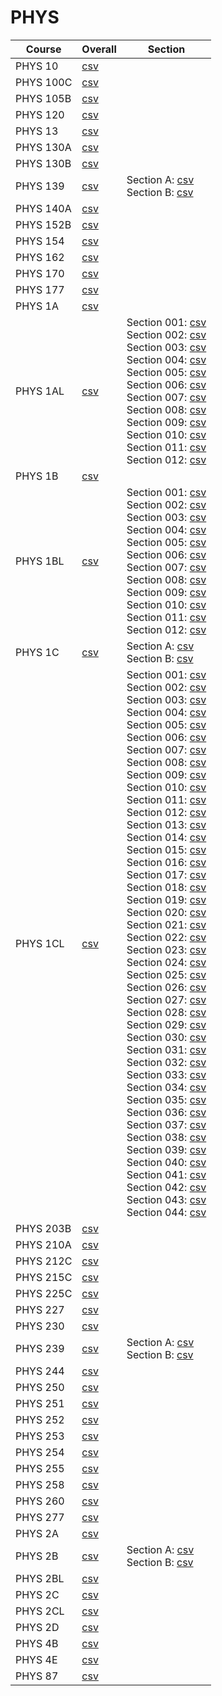 # PHYS

| Course | Overall | Section |
| ------ | ------- | ------- |
| PHYS 10 | [csv](https://github.com/UCSD-Historical-Enrollment-Data/2024Spring/blob/main/overall/PHYS%2010.csv) |  |
| PHYS 100C | [csv](https://github.com/UCSD-Historical-Enrollment-Data/2024Spring/blob/main/overall/PHYS%20100C.csv) |  |
| PHYS 105B | [csv](https://github.com/UCSD-Historical-Enrollment-Data/2024Spring/blob/main/overall/PHYS%20105B.csv) |  |
| PHYS 120 | [csv](https://github.com/UCSD-Historical-Enrollment-Data/2024Spring/blob/main/overall/PHYS%20120.csv) |  |
| PHYS 13 | [csv](https://github.com/UCSD-Historical-Enrollment-Data/2024Spring/blob/main/overall/PHYS%2013.csv) |  |
| PHYS 130A | [csv](https://github.com/UCSD-Historical-Enrollment-Data/2024Spring/blob/main/overall/PHYS%20130A.csv) |  |
| PHYS 130B | [csv](https://github.com/UCSD-Historical-Enrollment-Data/2024Spring/blob/main/overall/PHYS%20130B.csv) |  |
| PHYS 139 | [csv](https://github.com/UCSD-Historical-Enrollment-Data/2024Spring/blob/main/overall/PHYS%20139.csv) | Section A: [csv](https://github.com/UCSD-Historical-Enrollment-Data/2024Spring/blob/main/section/PHYS%20139_A.csv)<br>Section B: [csv](https://github.com/UCSD-Historical-Enrollment-Data/2024Spring/blob/main/section/PHYS%20139_B.csv) |
| PHYS 140A | [csv](https://github.com/UCSD-Historical-Enrollment-Data/2024Spring/blob/main/overall/PHYS%20140A.csv) |  |
| PHYS 152B | [csv](https://github.com/UCSD-Historical-Enrollment-Data/2024Spring/blob/main/overall/PHYS%20152B.csv) |  |
| PHYS 154 | [csv](https://github.com/UCSD-Historical-Enrollment-Data/2024Spring/blob/main/overall/PHYS%20154.csv) |  |
| PHYS 162 | [csv](https://github.com/UCSD-Historical-Enrollment-Data/2024Spring/blob/main/overall/PHYS%20162.csv) |  |
| PHYS 170 | [csv](https://github.com/UCSD-Historical-Enrollment-Data/2024Spring/blob/main/overall/PHYS%20170.csv) |  |
| PHYS 177 | [csv](https://github.com/UCSD-Historical-Enrollment-Data/2024Spring/blob/main/overall/PHYS%20177.csv) |  |
| PHYS 1A | [csv](https://github.com/UCSD-Historical-Enrollment-Data/2024Spring/blob/main/overall/PHYS%201A.csv) |  |
| PHYS 1AL | [csv](https://github.com/UCSD-Historical-Enrollment-Data/2024Spring/blob/main/overall/PHYS%201AL.csv) | Section 001: [csv](https://github.com/UCSD-Historical-Enrollment-Data/2024Spring/blob/main/section/PHYS%201AL_001.csv)<br>Section 002: [csv](https://github.com/UCSD-Historical-Enrollment-Data/2024Spring/blob/main/section/PHYS%201AL_002.csv)<br>Section 003: [csv](https://github.com/UCSD-Historical-Enrollment-Data/2024Spring/blob/main/section/PHYS%201AL_003.csv)<br>Section 004: [csv](https://github.com/UCSD-Historical-Enrollment-Data/2024Spring/blob/main/section/PHYS%201AL_004.csv)<br>Section 005: [csv](https://github.com/UCSD-Historical-Enrollment-Data/2024Spring/blob/main/section/PHYS%201AL_005.csv)<br>Section 006: [csv](https://github.com/UCSD-Historical-Enrollment-Data/2024Spring/blob/main/section/PHYS%201AL_006.csv)<br>Section 007: [csv](https://github.com/UCSD-Historical-Enrollment-Data/2024Spring/blob/main/section/PHYS%201AL_007.csv)<br>Section 008: [csv](https://github.com/UCSD-Historical-Enrollment-Data/2024Spring/blob/main/section/PHYS%201AL_008.csv)<br>Section 009: [csv](https://github.com/UCSD-Historical-Enrollment-Data/2024Spring/blob/main/section/PHYS%201AL_009.csv)<br>Section 010: [csv](https://github.com/UCSD-Historical-Enrollment-Data/2024Spring/blob/main/section/PHYS%201AL_010.csv)<br>Section 011: [csv](https://github.com/UCSD-Historical-Enrollment-Data/2024Spring/blob/main/section/PHYS%201AL_011.csv)<br>Section 012: [csv](https://github.com/UCSD-Historical-Enrollment-Data/2024Spring/blob/main/section/PHYS%201AL_012.csv) |
| PHYS 1B | [csv](https://github.com/UCSD-Historical-Enrollment-Data/2024Spring/blob/main/overall/PHYS%201B.csv) |  |
| PHYS 1BL | [csv](https://github.com/UCSD-Historical-Enrollment-Data/2024Spring/blob/main/overall/PHYS%201BL.csv) | Section 001: [csv](https://github.com/UCSD-Historical-Enrollment-Data/2024Spring/blob/main/section/PHYS%201BL_001.csv)<br>Section 002: [csv](https://github.com/UCSD-Historical-Enrollment-Data/2024Spring/blob/main/section/PHYS%201BL_002.csv)<br>Section 003: [csv](https://github.com/UCSD-Historical-Enrollment-Data/2024Spring/blob/main/section/PHYS%201BL_003.csv)<br>Section 004: [csv](https://github.com/UCSD-Historical-Enrollment-Data/2024Spring/blob/main/section/PHYS%201BL_004.csv)<br>Section 005: [csv](https://github.com/UCSD-Historical-Enrollment-Data/2024Spring/blob/main/section/PHYS%201BL_005.csv)<br>Section 006: [csv](https://github.com/UCSD-Historical-Enrollment-Data/2024Spring/blob/main/section/PHYS%201BL_006.csv)<br>Section 007: [csv](https://github.com/UCSD-Historical-Enrollment-Data/2024Spring/blob/main/section/PHYS%201BL_007.csv)<br>Section 008: [csv](https://github.com/UCSD-Historical-Enrollment-Data/2024Spring/blob/main/section/PHYS%201BL_008.csv)<br>Section 009: [csv](https://github.com/UCSD-Historical-Enrollment-Data/2024Spring/blob/main/section/PHYS%201BL_009.csv)<br>Section 010: [csv](https://github.com/UCSD-Historical-Enrollment-Data/2024Spring/blob/main/section/PHYS%201BL_010.csv)<br>Section 011: [csv](https://github.com/UCSD-Historical-Enrollment-Data/2024Spring/blob/main/section/PHYS%201BL_011.csv)<br>Section 012: [csv](https://github.com/UCSD-Historical-Enrollment-Data/2024Spring/blob/main/section/PHYS%201BL_012.csv) |
| PHYS 1C | [csv](https://github.com/UCSD-Historical-Enrollment-Data/2024Spring/blob/main/overall/PHYS%201C.csv) | Section A: [csv](https://github.com/UCSD-Historical-Enrollment-Data/2024Spring/blob/main/section/PHYS%201C_A.csv)<br>Section B: [csv](https://github.com/UCSD-Historical-Enrollment-Data/2024Spring/blob/main/section/PHYS%201C_B.csv) |
| PHYS 1CL | [csv](https://github.com/UCSD-Historical-Enrollment-Data/2024Spring/blob/main/overall/PHYS%201CL.csv) | Section 001: [csv](https://github.com/UCSD-Historical-Enrollment-Data/2024Spring/blob/main/section/PHYS%201CL_001.csv)<br>Section 002: [csv](https://github.com/UCSD-Historical-Enrollment-Data/2024Spring/blob/main/section/PHYS%201CL_002.csv)<br>Section 003: [csv](https://github.com/UCSD-Historical-Enrollment-Data/2024Spring/blob/main/section/PHYS%201CL_003.csv)<br>Section 004: [csv](https://github.com/UCSD-Historical-Enrollment-Data/2024Spring/blob/main/section/PHYS%201CL_004.csv)<br>Section 005: [csv](https://github.com/UCSD-Historical-Enrollment-Data/2024Spring/blob/main/section/PHYS%201CL_005.csv)<br>Section 006: [csv](https://github.com/UCSD-Historical-Enrollment-Data/2024Spring/blob/main/section/PHYS%201CL_006.csv)<br>Section 007: [csv](https://github.com/UCSD-Historical-Enrollment-Data/2024Spring/blob/main/section/PHYS%201CL_007.csv)<br>Section 008: [csv](https://github.com/UCSD-Historical-Enrollment-Data/2024Spring/blob/main/section/PHYS%201CL_008.csv)<br>Section 009: [csv](https://github.com/UCSD-Historical-Enrollment-Data/2024Spring/blob/main/section/PHYS%201CL_009.csv)<br>Section 010: [csv](https://github.com/UCSD-Historical-Enrollment-Data/2024Spring/blob/main/section/PHYS%201CL_010.csv)<br>Section 011: [csv](https://github.com/UCSD-Historical-Enrollment-Data/2024Spring/blob/main/section/PHYS%201CL_011.csv)<br>Section 012: [csv](https://github.com/UCSD-Historical-Enrollment-Data/2024Spring/blob/main/section/PHYS%201CL_012.csv)<br>Section 013: [csv](https://github.com/UCSD-Historical-Enrollment-Data/2024Spring/blob/main/section/PHYS%201CL_013.csv)<br>Section 014: [csv](https://github.com/UCSD-Historical-Enrollment-Data/2024Spring/blob/main/section/PHYS%201CL_014.csv)<br>Section 015: [csv](https://github.com/UCSD-Historical-Enrollment-Data/2024Spring/blob/main/section/PHYS%201CL_015.csv)<br>Section 016: [csv](https://github.com/UCSD-Historical-Enrollment-Data/2024Spring/blob/main/section/PHYS%201CL_016.csv)<br>Section 017: [csv](https://github.com/UCSD-Historical-Enrollment-Data/2024Spring/blob/main/section/PHYS%201CL_017.csv)<br>Section 018: [csv](https://github.com/UCSD-Historical-Enrollment-Data/2024Spring/blob/main/section/PHYS%201CL_018.csv)<br>Section 019: [csv](https://github.com/UCSD-Historical-Enrollment-Data/2024Spring/blob/main/section/PHYS%201CL_019.csv)<br>Section 020: [csv](https://github.com/UCSD-Historical-Enrollment-Data/2024Spring/blob/main/section/PHYS%201CL_020.csv)<br>Section 021: [csv](https://github.com/UCSD-Historical-Enrollment-Data/2024Spring/blob/main/section/PHYS%201CL_021.csv)<br>Section 022: [csv](https://github.com/UCSD-Historical-Enrollment-Data/2024Spring/blob/main/section/PHYS%201CL_022.csv)<br>Section 023: [csv](https://github.com/UCSD-Historical-Enrollment-Data/2024Spring/blob/main/section/PHYS%201CL_023.csv)<br>Section 024: [csv](https://github.com/UCSD-Historical-Enrollment-Data/2024Spring/blob/main/section/PHYS%201CL_024.csv)<br>Section 025: [csv](https://github.com/UCSD-Historical-Enrollment-Data/2024Spring/blob/main/section/PHYS%201CL_025.csv)<br>Section 026: [csv](https://github.com/UCSD-Historical-Enrollment-Data/2024Spring/blob/main/section/PHYS%201CL_026.csv)<br>Section 027: [csv](https://github.com/UCSD-Historical-Enrollment-Data/2024Spring/blob/main/section/PHYS%201CL_027.csv)<br>Section 028: [csv](https://github.com/UCSD-Historical-Enrollment-Data/2024Spring/blob/main/section/PHYS%201CL_028.csv)<br>Section 029: [csv](https://github.com/UCSD-Historical-Enrollment-Data/2024Spring/blob/main/section/PHYS%201CL_029.csv)<br>Section 030: [csv](https://github.com/UCSD-Historical-Enrollment-Data/2024Spring/blob/main/section/PHYS%201CL_030.csv)<br>Section 031: [csv](https://github.com/UCSD-Historical-Enrollment-Data/2024Spring/blob/main/section/PHYS%201CL_031.csv)<br>Section 032: [csv](https://github.com/UCSD-Historical-Enrollment-Data/2024Spring/blob/main/section/PHYS%201CL_032.csv)<br>Section 033: [csv](https://github.com/UCSD-Historical-Enrollment-Data/2024Spring/blob/main/section/PHYS%201CL_033.csv)<br>Section 034: [csv](https://github.com/UCSD-Historical-Enrollment-Data/2024Spring/blob/main/section/PHYS%201CL_034.csv)<br>Section 035: [csv](https://github.com/UCSD-Historical-Enrollment-Data/2024Spring/blob/main/section/PHYS%201CL_035.csv)<br>Section 036: [csv](https://github.com/UCSD-Historical-Enrollment-Data/2024Spring/blob/main/section/PHYS%201CL_036.csv)<br>Section 037: [csv](https://github.com/UCSD-Historical-Enrollment-Data/2024Spring/blob/main/section/PHYS%201CL_037.csv)<br>Section 038: [csv](https://github.com/UCSD-Historical-Enrollment-Data/2024Spring/blob/main/section/PHYS%201CL_038.csv)<br>Section 039: [csv](https://github.com/UCSD-Historical-Enrollment-Data/2024Spring/blob/main/section/PHYS%201CL_039.csv)<br>Section 040: [csv](https://github.com/UCSD-Historical-Enrollment-Data/2024Spring/blob/main/section/PHYS%201CL_040.csv)<br>Section 041: [csv](https://github.com/UCSD-Historical-Enrollment-Data/2024Spring/blob/main/section/PHYS%201CL_041.csv)<br>Section 042: [csv](https://github.com/UCSD-Historical-Enrollment-Data/2024Spring/blob/main/section/PHYS%201CL_042.csv)<br>Section 043: [csv](https://github.com/UCSD-Historical-Enrollment-Data/2024Spring/blob/main/section/PHYS%201CL_043.csv)<br>Section 044: [csv](https://github.com/UCSD-Historical-Enrollment-Data/2024Spring/blob/main/section/PHYS%201CL_044.csv) |
| PHYS 203B | [csv](https://github.com/UCSD-Historical-Enrollment-Data/2024Spring/blob/main/overall/PHYS%20203B.csv) |  |
| PHYS 210A | [csv](https://github.com/UCSD-Historical-Enrollment-Data/2024Spring/blob/main/overall/PHYS%20210A.csv) |  |
| PHYS 212C | [csv](https://github.com/UCSD-Historical-Enrollment-Data/2024Spring/blob/main/overall/PHYS%20212C.csv) |  |
| PHYS 215C | [csv](https://github.com/UCSD-Historical-Enrollment-Data/2024Spring/blob/main/overall/PHYS%20215C.csv) |  |
| PHYS 225C | [csv](https://github.com/UCSD-Historical-Enrollment-Data/2024Spring/blob/main/overall/PHYS%20225C.csv) |  |
| PHYS 227 | [csv](https://github.com/UCSD-Historical-Enrollment-Data/2024Spring/blob/main/overall/PHYS%20227.csv) |  |
| PHYS 230 | [csv](https://github.com/UCSD-Historical-Enrollment-Data/2024Spring/blob/main/overall/PHYS%20230.csv) |  |
| PHYS 239 | [csv](https://github.com/UCSD-Historical-Enrollment-Data/2024Spring/blob/main/overall/PHYS%20239.csv) | Section A: [csv](https://github.com/UCSD-Historical-Enrollment-Data/2024Spring/blob/main/section/PHYS%20239_A.csv)<br>Section B: [csv](https://github.com/UCSD-Historical-Enrollment-Data/2024Spring/blob/main/section/PHYS%20239_B.csv) |
| PHYS 244 | [csv](https://github.com/UCSD-Historical-Enrollment-Data/2024Spring/blob/main/overall/PHYS%20244.csv) |  |
| PHYS 250 | [csv](https://github.com/UCSD-Historical-Enrollment-Data/2024Spring/blob/main/overall/PHYS%20250.csv) |  |
| PHYS 251 | [csv](https://github.com/UCSD-Historical-Enrollment-Data/2024Spring/blob/main/overall/PHYS%20251.csv) |  |
| PHYS 252 | [csv](https://github.com/UCSD-Historical-Enrollment-Data/2024Spring/blob/main/overall/PHYS%20252.csv) |  |
| PHYS 253 | [csv](https://github.com/UCSD-Historical-Enrollment-Data/2024Spring/blob/main/overall/PHYS%20253.csv) |  |
| PHYS 254 | [csv](https://github.com/UCSD-Historical-Enrollment-Data/2024Spring/blob/main/overall/PHYS%20254.csv) |  |
| PHYS 255 | [csv](https://github.com/UCSD-Historical-Enrollment-Data/2024Spring/blob/main/overall/PHYS%20255.csv) |  |
| PHYS 258 | [csv](https://github.com/UCSD-Historical-Enrollment-Data/2024Spring/blob/main/overall/PHYS%20258.csv) |  |
| PHYS 260 | [csv](https://github.com/UCSD-Historical-Enrollment-Data/2024Spring/blob/main/overall/PHYS%20260.csv) |  |
| PHYS 277 | [csv](https://github.com/UCSD-Historical-Enrollment-Data/2024Spring/blob/main/overall/PHYS%20277.csv) |  |
| PHYS 2A | [csv](https://github.com/UCSD-Historical-Enrollment-Data/2024Spring/blob/main/overall/PHYS%202A.csv) |  |
| PHYS 2B | [csv](https://github.com/UCSD-Historical-Enrollment-Data/2024Spring/blob/main/overall/PHYS%202B.csv) | Section A: [csv](https://github.com/UCSD-Historical-Enrollment-Data/2024Spring/blob/main/section/PHYS%202B_A.csv)<br>Section B: [csv](https://github.com/UCSD-Historical-Enrollment-Data/2024Spring/blob/main/section/PHYS%202B_B.csv) |
| PHYS 2BL | [csv](https://github.com/UCSD-Historical-Enrollment-Data/2024Spring/blob/main/overall/PHYS%202BL.csv) |  |
| PHYS 2C | [csv](https://github.com/UCSD-Historical-Enrollment-Data/2024Spring/blob/main/overall/PHYS%202C.csv) |  |
| PHYS 2CL | [csv](https://github.com/UCSD-Historical-Enrollment-Data/2024Spring/blob/main/overall/PHYS%202CL.csv) |  |
| PHYS 2D | [csv](https://github.com/UCSD-Historical-Enrollment-Data/2024Spring/blob/main/overall/PHYS%202D.csv) |  |
| PHYS 4B | [csv](https://github.com/UCSD-Historical-Enrollment-Data/2024Spring/blob/main/overall/PHYS%204B.csv) |  |
| PHYS 4E | [csv](https://github.com/UCSD-Historical-Enrollment-Data/2024Spring/blob/main/overall/PHYS%204E.csv) |  |
| PHYS 87 | [csv](https://github.com/UCSD-Historical-Enrollment-Data/2024Spring/blob/main/overall/PHYS%2087.csv) |  |
